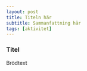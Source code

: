 ```yaml
---
layout: post
title: Titeln här
subtitle: Sammanfattning här
tags: [aktivitet]
---
```


### Titel

Brödtext
